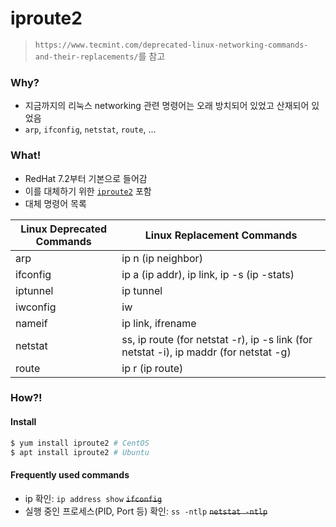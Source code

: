 # iproute2

> `https://www.tecmint.com/deprecated-linux-networking-commands-and-their-replacements/`를 참고

### Why?

- 지금까지의 리눅스 networking 관련 명령어는 오래 방치되어 있었고 산재되어 있었음
- `arp`, `ifconfig`, `netstat`, `route`, ...

### What!

- RedHat 7.2부터 기본으로 들어감
- 이를 대체하기 위한 [`iproute2`](https://wiki.linuxfoundation.org/networking/iproute2) 포함
- 대체 명령어 목록

| Linux Deprecated Commands | Linux Replacement Commands |
|---------------------------|-----------------------------|
| arp	| ip n (ip neighbor) |
| ifconfig |	ip a (ip addr), ip link, ip -s (ip -stats) |
| iptunnel |	ip tunnel |
| iwconfig |	iw |
| nameif |	ip link, ifrename |
| netstat |	ss, ip route (for netstat -r), ip -s link (for netstat -i), ip maddr (for netstat -g) |
| route |	ip r (ip route) |

### How?!

#### Install

```bash
$ yum install iproute2 # CentOS
$ apt install iproute2 # Ubuntu
```

#### Frequently used commands

- ip 확인: `ip address show` ~~`ifconfig`~~
- 실행 중인 프로세스(PID, Port 등) 확인: `ss -ntlp` ~~`netstat -ntlp`~~